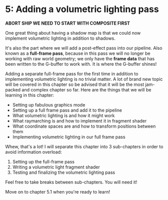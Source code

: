 # 5: Adding a volumetric lighting pass

**ABORT SHIP WE NEED TO START WITH COMPOSITE FIRST**

One great thing about having a shadow map is that we could now implement volumetric lighting in addition to shadows.

It's also the part where we will add a post-effect pass into our pipeline. Also known as a **full-frame pass**, because in this pass we will no longer be working with raw world geometry; we only have the **frame data** that has been written to the G-buffer to work with. It is where the G-buffer shines!

Adding a separate full-frame pass for the first time in addition to implementing volumetric lighting is no trivial matter. A lot of brand new topic will be covered in this chapter so be advised that it will be the most jam-packed and complex chapter so far. Here are the things that we will be learning in this chapter:

* Setting up fabulous graphics mode
* Setting up a full frame pass and add it to the pipeline
* What volumetric lighting is and how it might work
* What raymarching is and how to implement it in fragment shader
* What coordinate spaces are and how to transform positions between them
* Implementing volumetric lighting in our full frame pass

Whew, that's a lot! I will separate this chapter into 3 sub-chapters in order to avoid information overload:

1. Setting up the full-frame pass
2. Writing a volumetric light fragment shader
3. Testing and finalizing the volumetric lighting pass

Feel free to take breaks between sub-chapters. You will need it!

Move on to chapter 5.1 when you're ready to learn!
